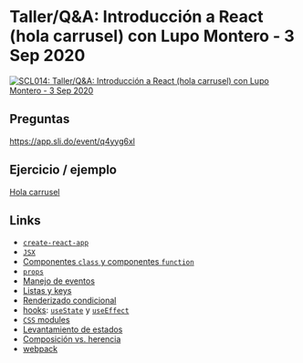 # Taller/Q&A: Introducción a React (hola carrusel) con Lupo Montero - 3 Sep 2020

[![SCL014: Taller/Q&A: Introducción a React (hola carrusel) con Lupo Montero - 3 Sep 2020](https://img.youtube.com/vi/iSH7r0DCFIs/0.jpg)](https://youtu.be/iSH7r0DCFIs)

## Preguntas

https://app.sli.do/event/q4yyg6xl

## Ejercicio / ejemplo

[Hola carrusel](https://gist.github.com/lupomontero/93f426ba12334ad628be3830d4f56346)

## Links

* [`create-react-app`](https://create-react-app.dev/)
* [`JSX`](https://es.reactjs.org/docs/introducing-jsx.html)
* [Componentes `class` y componentes `function`](https://reactjs.org/docs/components-and-props.html#function-and-class-components)
* [`props`](https://es.reactjs.org/docs/components-and-props.html)
* [Manejo de eventos](https://es.reactjs.org/docs/handling-events.html)
* [Listas y keys](https://es.reactjs.org/docs/lists-and-keys.html)
* [Renderizado condicional](https://es.reactjs.org/docs/conditional-rendering.html)
* [hooks](https://es.reactjs.org/docs/hooks-intro.html): [`useState`](https://es.reactjs.org/docs/hooks-state.html) y [`useEffect`](https://es.reactjs.org/docs/hooks-effect.html)
* [`CSS` modules](https://create-react-app.dev/docs/adding-a-css-modules-stylesheet)
* [Levantamiento de estados](https://es.reactjs.org/docs/lifting-state-up.html)
* [Composición vs. herencia](https://es.reactjs.org/docs/composition-vs-inheritance.html)
* [webpack](https://webpack.js.org/)

